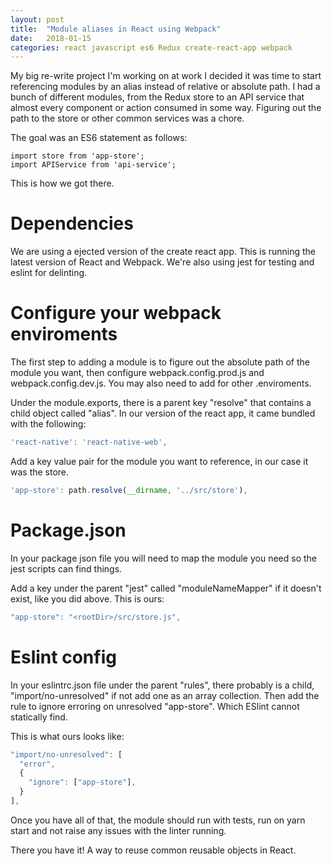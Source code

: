 ```yaml
---
layout: post
title:  "Module aliases in React using Webpack"
date:   2018-01-15
categories: react javascript es6 Redux create-react-app webpack
---
```


My big re-write project I'm working on at work I decided it was time to start referencing modules by an alias instead of relative or absolute path. I had a bunch of different modules, from the Redux store to an API service that almost every component or action consumed in some way. Figuring out the path to the store or other common services was a chore. 

The goal was an ES6 statement as follows: 

```javscript
import store from 'app-store';
import APIService from 'api-service';
```

This is how we got there. 

# Dependencies

We are using a ejected version of the create react app. This is running the latest version of React and Webpack. We're also using jest for testing and eslint for delinting.

# Configure your webpack enviroments

The first step to adding a module is to figure out the absolute path of the module you want, then configure webpack.config.prod.js and webpack.config.dev.js. You may also need to add for other .enviroments. 

Under the module.exports, there is a parent key "resolve" that contains a child object called "alias". In our version of the react app, it came bundled with the following: 

```javascript
'react-native': 'react-native-web',
```

Add a key value pair for the module you want to reference, in our case it was the store. 

```javascript
'app-store': path.resolve(__dirname, '../src/store'),
```

# Package.json

In your package json file you will need to map the module you need so the jest scripts can find things. 

Add a key under the parent "jest" called "moduleNameMapper" if it doesn't exist, like you did above. This is ours:

```javascript
"app-store": "<rootDir>/src/store.js",
```

# Eslint config

In your eslintrc.json file under the parent "rules", there probably is a child, "import/no-unresolved" if not add one as an array collection. Then add the rule to ignore erroring on unresolved "app-store". Which ESlint cannot statically find.

This is what ours looks like:

```javascript
"import/no-unresolved": [
  "error",
  {
    "ignore": ["app-store"],
  }
],
```

Once you have all of that, the module should run with tests, run on yarn start and not raise any issues with the linter running.

There you have it! A way to reuse common reusable objects in React. 
